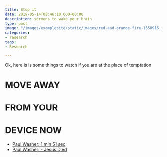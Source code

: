 ```yaml
---
title: Stop it
date: 2019-05-14T08:46:10.000+00:00
description: sermons to wake your brain
type: post
image: "/images/examplesite/static/images/red-and-orange-fire-1558916.jpg"
categories:
- research
tags:
- Research

---
```

Ok, here is is some things to watch if you are at the place of temptation

# **MOVE AWAY**

# **FROM YOUR**

# **DEVICE NOW**

* [Paul Washer: 1 min 51 sec](https://www.youtube.com/watch?v=ePt1daKYsB4)
* [Paul Washer: - Jesus Died](https://www.youtube.com/watch?v=a11ASw5NRUw)
